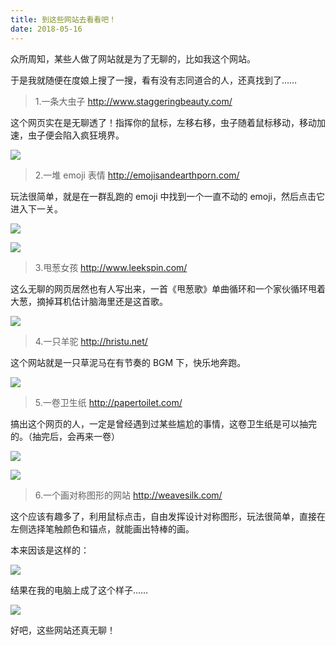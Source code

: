 ```yaml
---
title: 到这些网站去看看吧！
date: 2018-05-16
---
```


众所周知，某些人做了网站就是为了无聊的，比如我这个网站。

于是我就随便在度娘上搜了一搜，看有没有志同道合的人，还真找到了……

>1.一条大虫子
<http://www.staggeringbeauty.com/>

这个网页实在是无聊透了！指挥你的鼠标，左移右移，虫子随着鼠标移动，移动加速，虫子便会陷入疯狂境界。

![](https://cdn.jsdelivr.net/gh/wenxuanjun/CDN@master/images/blog/5/1.jpg)

>2.一堆 emoji 表情
<http://emojisandearthporn.com/>

玩法很简单，就是在一群乱跑的 emoji 中找到一个一直不动的 emoji，然后点击它进入下一关。

![](https://cdn.jsdelivr.net/gh/wenxuanjun/CDN@master/images/blog/5/2.jpg)

![](https://cdn.jsdelivr.net/gh/wenxuanjun/CDN@master/images/blog/5/3.jpg)

>3.甩葱女孩
<http://www.leekspin.com/>

这么无聊的网页居然也有人写出来，一首《甩葱歌》单曲循环和一个家伙循环甩着大葱，摘掉耳机估计脑海里还是这首歌。

![](https://cdn.jsdelivr.net/gh/wenxuanjun/CDN@master/images/blog/5/4.jpg)

>4.一只羊驼
<http://hristu.net/>

这个网站就是一只草泥马在有节奏的 BGM 下，快乐地奔跑。

![](https://cdn.jsdelivr.net/gh/wenxuanjun/CDN@master/images/blog/5/5.jpg)

 >5.一卷卫生纸
<http://papertoilet.com/>

搞出这个网页的人，一定是曾经遇到过某些尴尬的事情，这卷卫生纸是可以抽完的。（抽完后，会再来一卷）

![](https://cdn.jsdelivr.net/gh/wenxuanjun/CDN@master/images/blog/5/6.jpg)

![](https://cdn.jsdelivr.net/gh/wenxuanjun/CDN@master/images/blog/5/7.jpg)

>6.一个画对称图形的网站
<http://weavesilk.com/>

这个应该有趣多了，利用鼠标点击，自由发挥设计对称图形，玩法很简单，直接在左侧选择笔触颜色和锚点，就能画出特棒的画。

本来因该是这样的：

![](https://cdn.jsdelivr.net/gh/wenxuanjun/CDN@master/images/blog/5/8.jpg)

结果在我的电脑上成了这个样子……

![](https://cdn.jsdelivr.net/gh/wenxuanjun/CDN@master/images/blog/5/9.jpg)

好吧，这些网站还真无聊！ 
